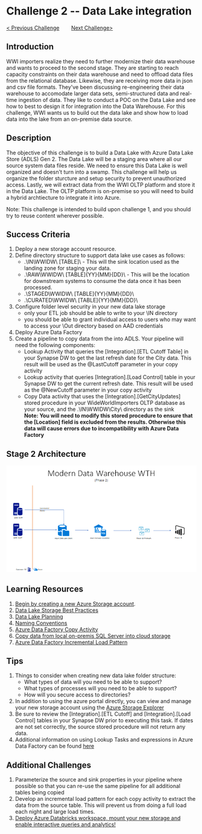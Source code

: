 # 	Challenge 2 -- Data Lake integration

[< Previous Challenge](/Student/Challenges/Challenge1/readme.md)&nbsp;&nbsp;&nbsp;&nbsp;&nbsp;&nbsp;&nbsp;&nbsp;[Next Challenge>](/Student/Challenges/Challenge3/README.md)

## Introduction
WWI importers realize they need to further modernize their data warehouse and wants to proceed to the second stage.  They are starting to reach capacity constraints on their data warehouse and need to offload data files from the relational database.  Likewise, they are receiving more data in json and csv file formats.  They've been discussing re-engineering their data warehouse to accomodate larger data sets, semi-structured data and real-time ingestion of data.  They like to conduct a POC on the Data Lake and see how to best to design it for integration into the Data Warehouse.  For this challenge, WWI wants us to build out the data lake and show how to load data into the lake from an on-premise data source. 

## Description
The objective of this challenge is to build a Data Lake with Azure Data Lake Store (ADLS) Gen 2.  The Data Lake will be a staging area where all our source system data files reside. We need to ensure this Data Lake is well organized and doesn't turn into a swamp. This challenge will help us organize the folder sturcture and setup security to prevent unauthorized access.  Lastly, we will extract data from the WWI OLTP platform and store it in the Data Lake.  The OLTP platform is on-premise so you will need to build a hybrid archtiecture to integrate it into Azure.

Note: This challenge is intended to build upon challenge 1, and you should try to reuse content wherever possible.

## Success Criteria
1. Deploy a new storage account resource.
2. Define directory structure to support data lake use cases as follows:
    - .\IN\WWIDW\ [TABLE]\ - This will the sink location used as the landing zone for staging your data.
    - .\RAW\WWIDW\ [TABLE]\{YY}\{MM}\{DD}\ - This will be the location for downstream systems to consume the data once it has been processed.
    - .\STAGED\WWIDW\ [TABLE]\{YY}\{MM}\{DD}\ 
    - .\CURATED\WWIDW\ [TABLE]\{YY}\{MM}\{DD}\
3. Configure folder level security in your new data lake storage 
    - only your ETL job should be able to write to your \IN directory
    - you should be able to grant individual access to users who may want to access your \Out directory based on AAD credentials
4. Deploy Azure Data Factory 
5. Create a pipeline to copy data from the into ADLS.  Your pipeline will need the following components:
    - Lookup Activity that queries the [Integration].[ETL Cutoff Table] in your Synapse DW to get the last refresh date for the City data. This result will be used as the @LastCutoff parameter in your copy activity
    - Lookup activity that queries [Integration].[Load Control] table in your Synapse DW to get the current refresh date. This result will be used as the @NewCutoff parameter in your copy activity
    - Copy Data activity that uses the [Integration].[GetCityUpdates] stored procedure in your WideWorldImporters OLTP database as your source, and the .\IN\WWIDW\City\ directory as the sink 
    <br><b>Note: You will need to modify this stored procedure to ensure that the [Location] field is excluded from the results.  Otherwise this data will cause errors due to incompatibility with Azure Data Factory</b>

## Stage 2 Architecture
![The Solution diagram is described in the text following this diagram.](/images/Challenge2.png)

## Learning Resources
1. [Begin by creating a new Azure Storage account](https://docs.microsoft.com/en-us/azure/storage/common/storage-account-create?toc=%2Fazure%2Fstorage%2Fblobs%2Ftoc.json&tabs=azure-portal).
1. [Data Lake Storage Best Practices](https://docs.microsoft.com/en-us/azure/storage/blobs/data-lake-storage-best-practices)
1. [Data Lake Planning](https://www.sqlchick.com/entries/2016/7/31/data-lake-use-cases-and-planning)
1. [Naming Conventions](https://www.sqlchick.com/entries/2019/1/20/faqs-about-organizing-a-data-lake)
1. [Azure Data Factory Copy Activity](https://docs.microsoft.com/en-us/azure/data-factory/copy-activity-overview)
1. [Copy data from local on-premis SQL Server into cloud storage](https://docs.microsoft.com/en-us/azure/data-factory/tutorial-hybrid-copy-portal)
1. [Azure Data Factory Incremental Load Pattern](https://docs.microsoft.com/en-us/azure/data-factory/tutorial-incremental-copy-overview)

## Tips
1. Things to consider when creating new data lake folder structure:
    - What types of data will you need to be able to support?
    - What types of processes will you need to be able to support?
    - How will you secure access to directories?
2. In addition to using the azure portal directly, you can view and manage your new storage account using the [Azure Storage Explorer](https://azure.microsoft.com/en-us/features/storage-explorer/) 
3. Be sure to review the [Integration].[ETL Cutoff] and [Integration].[Load Control] tables in your Synapse DW prior to executing this task.  If dates are not set correctly, the source stored procedure will not return any data.
4. Additional information on using Lookup Tasks and expressions in Azure Data Factory can be found [here](https://www.cathrinewilhelmsen.net/2019/12/23/lookups-azure-data-factory/)

## Additional Challenges
1. Parameterize the source and sink properties in your pipeline where possible so that you can re-use the same pipeline for all additional tables being copied
1. Develop an incremental load pattern for each copy activity to extract the data from the source table.  This will prevent us from doing a full load each night and large load times.
1. [Deploy Azure Databricks workspace, mount your new storage and enable interactive queries and analytics!](https://docs.microsoft.com/en-us/azure/azure-databricks/databricks-extract-load-sql-data-warehouse?toc=/azure/databricks/toc.json&bc=/azure/databricks/breadcrumb/toc.json)